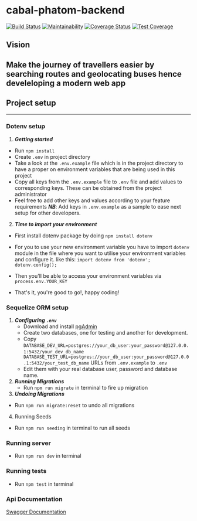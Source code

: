 # cabal-phatom-backend
[![Build Status](https://travis-ci.org/atlp-rwanda/cabal-phantom-backend.svg?branch=develop)](https://travis-ci.org/atlp-rwanda/cabal-phantom-backend)
[![Maintainability](https://api.codeclimate.com/v1/badges/ecd50de02a9e5b9864a1/maintainability)](https://codeclimate.com/github/atlp-rwanda/cabal-phantom-backend/maintainability)
[![Coverage Status](https://coveralls.io/repos/github/atlp-rwanda/cabal-phantom-backend/badge.svg?branch=develop)](https://coveralls.io/github/atlp-rwanda/cabal-phantom-backend?branch=develop)
[![Test Coverage](https://api.codeclimate.com/v1/badges/ecd50de02a9e5b9864a1/test_coverage)](https://codeclimate.com/github/atlp-rwanda/cabal-phantom-backend/test_coverage)

## Vision
Make the journey of travellers easier by searching routes and geolocating buses hence develeloping a modern web app
---
## Project setup
---
### Dotenv setup
 1. ***Getting started***
  * Run ``` npm install ```
  * Create ``` .env ``` in project directory
  * Take a look at the ``` .env.example ```  file which is in the project directory to have a proper on environment variables that are being used in this project
  * Copy all keys from the ``` .env.example ```  file to ``` .env ``` file and add values to corresponding keys. These can be obtained from the project administrator
  * Feel free to add other keys and values according to your feature requirements
  ***NB***: Add keys in ``` .env.example ``` as a sample to ease next setup for other developers.

  2. ***Time to import your environment***
   * First install dotenv package by doing ``` npm install dotenv ```
   * For you to use your new environment variable you have to import ``` dotenv ``` module in the file where you want to utilise your environment variables and configure it. like this: ```import dotenv from 'dotenv';
   dotenv.config();```

   * Then you'll be able to access your environment variables via ``` process.env.YOUR_KEY ```
   * That's it, you're good to go!, happy coding!
### Sequelize ORM setup
1. ***Configuring ```.env```***
   * Download and install [pgAdmin](https://www.postgresql.org/download/)
   * Create two databases, one for testing and another for development.
   * Copy ``` DATABASE_DEV_URL=postgres://your_db_user:your_password@127.0.0.1:5432/your_dev_db_name ``` 
          ``` DATABASE_TEST_URL=postgres://your_db_user:your_password@127.0.0.1:5432/your_test_db_name``` URLs
    from ```.env.example``` to ```.env```
   * Edit them with your real database user, password and database name.
2. ***Running Migrations***
   * Run ``` npm run migrate ``` in terminal to fire up migration
3. ***Undoing Migrations***
  * Run ``` npm run migrate:reset ``` to undo all migrations
4. Running Seeds
 * Run ``` npm run seeding ``` in terminal to run all seeds


### Running server
   * Run `npm run dev` in terminal
### Running tests
   * Run `npm test` in terminal

### Api Documentation
[Swagger Documentation](https://phantom-cabal-staging.herokuapp.com/api-docs/)
